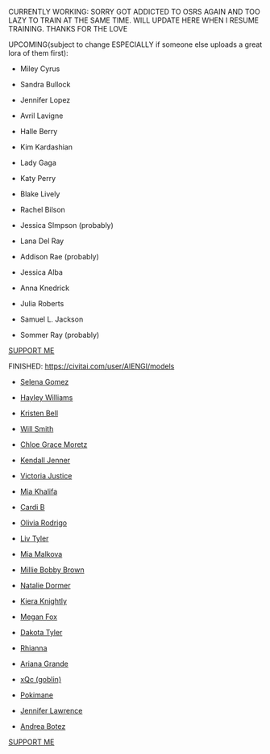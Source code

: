 CURRENTLY WORKING: SORRY GOT ADDICTED TO OSRS AGAIN AND TOO LAZY TO TRAIN AT THE SAME TIME. WILL UPDATE HERE WHEN I RESUME TRAINING. THANKS FOR THE LOVE


UPCOMING(subject to change ESPECIALLY if someone else uploads a great lora of them first):

* Miley Cyrus

* Sandra Bullock

* Jennifer Lopez

* Avril Lavigne

* Halle Berry

* Kim Kardashian

* Lady Gaga

* Katy Perry

* Blake Lively

* Rachel Bilson

* Jessica SImpson (probably)

* Lana Del Ray

* Addison Rae (probably)

* Jessica Alba

* Anna Knedrick

* Julia Roberts

* Samuel L. Jackson

* Sommer Ray (probably)
  

[SUPPORT ME](https://www.buymeacoffee.com/AIENGI)

FINISHED:
https://civitai.com/user/AIENGI/models

* [Selena Gomez](https://civitai.com/models/126478/selena-gomez-sdxl-lora)

* [Hayley Williams](https://civitai.com/models/125549/hayley-williams-sdxl-lora)

* [Kristen Bell](https://civitai.com/models/126111/kristen-bell-sdxl-lora)

* [Will Smith](https://civitai.com/models/125942/will-smith-sdxl-lora)

* [Chloe Grace Moretz](https://civitai.com/models/125350/chloe-grace-moretz-sdxl-lora)

* [Kendall Jenner](https://civitai.com/models/125178/kendall-jenner-sdxl-lora)

* [Victoria Justice](https://civitai.com/models/124946?modelVersionId=136463)

* [Mia Khalifa](https://civitai.com/models/124912/mia-khalifa-sdxl-lora)

* [Cardi B](https://civitai.com/models/124763/cardi-b-sdxl-lora)

* [Olivia Rodrigo](https://civitai.com/models/124742/olivia-rodrigo-sdxl-lora)

* [Liv Tyler](https://civitai.com/models/124363/liv-tyler-sdxl-lora)

* [Mia Malkova](https://civitai.com/models/123687/mia-malkova-sdxl-lora)

* [Millie Bobby Brown](https://civitai.com/models/123650/millie-bobby-brown-sdxl-lora)

* [Natalie Dormer](https://civitai.com/models/123033/natalie-dormer-sdxl-lora)

* [Kiera Knightly](https://civitai.com/models/123103/kiera-knightly-sdxl-lora)

* [Megan Fox](https://civitai.com/models/122432/megan-fox-sdxl-lora)

* [Dakota Tyler](https://civitai.com/models/122316/dakota-tyler-sdxl-lora)

* [Rhianna](https://civitai.com/models/121777/rhianna-sdxl-lora)

* [Ariana Grande](https://civitai.com/models/121801/ariana-grande-sdxl-lora)

* [xQc (goblin)](https://civitai.com/models/121661/xqc-sdxl-lora)

* [Pokimane](https://civitai.com/models/121567/pokimane-sdxl-lora)

* [Jennifer Lawrence](https://civitai.com/models/120160/jennifer-lawrence-sdxl-lora)

* [Andrea Botez](https://civitai.com/models/121018/andrea-botez-sdxl-lora)



[SUPPORT ME](https://www.buymeacoffee.com/AIENGI)


<!--
**AIENGI/AIENGI** is a ✨ _special_ ✨ repository because its `README.md` (this file) appears on your GitHub profile.

Here are some ideas to get you started:

- 🔭 I’m currently working on ...
- 🌱 I’m currently learning ...
- 👯 I’m looking to collaborate on ...
- 🤔 I’m looking for help with ...
- 💬 Ask me about ...
- 📫 How to reach me: ...
- 😄 Pronouns: ...
- ⚡ Fun fact: ...
-->
